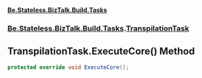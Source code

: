 #### [Be.Stateless.BizTalk.Build.Tasks](README.md 'README')
### [Be.Stateless.BizTalk.Build.Tasks](Be.Stateless.BizTalk.Build.Tasks.md 'Be.Stateless.BizTalk.Build.Tasks').[TranspilationTask](TranspilationTask.md 'Be.Stateless.BizTalk.Build.Tasks.TranspilationTask')

## TranspilationTask.ExecuteCore() Method

```csharp
protected override void ExecuteCore();
```